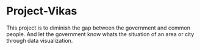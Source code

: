 # Project-Vikas
This project is to diminish the gap between the government and common people. And let the government know whats the situation of an area or city through data visualization.
